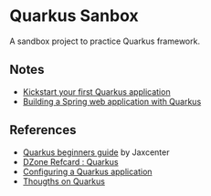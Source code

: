 # Quarkus Sanbox

A  sandbox project  to practice Quarkus framework.



## Notes

* [Kickstart your first Quarkus application](./start.md)
* [Building a Spring web application with Quarkus](./spring.md)



## References

* [Quarkus beginners guide](https://jaxlondon.com/quarkus-beginners-guide-cheat-sheet) by Jaxcenter
* [DZone Refcard : Quarkus](https://dzone.com/refcardz/quarkus-1?chapter=1)
* [Configuring a Quarkus application](https://dzone.com/articles/configuring-a-quarkus-application?fromrel=true)
* [Thougths on Quarkus](https://dzone.com/articles/thoughts-on-quarkus)